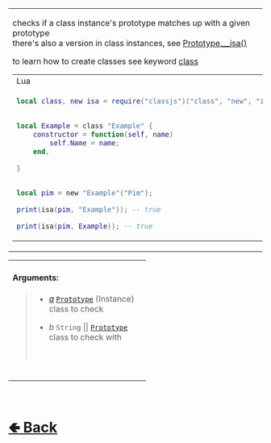 <table>
<tr><td>

checks if a class instance's prototype matches up with a given prototype<br>
there's also a version in class instances, see [Prototype.__isa()](https://github.com/ReRand/LuaClassJS/wiki/Prototype.__isa)


to learn how to create classes see keyword [class](https://github.com/ReRand/LuaClassJS/wiki/class)

<table>

<tr><td> Lua </td></tr>
<tr><td>

```lua
local class, new isa = require("classjs")("class", "new", "isa");


local Example = class "Example" {
    constructor = function(self, name)
        self.Name = name;
    end,

}


local pim = new "Example"("Pim");

print(isa(pim, "Example")); -- true

print(isa(pim, Example)); -- true

```

</td></tr>
</table>

</td><td> 

<b>Type:</b><br>
- `Function`

</td><td> 

<b>Returns:</b><br>
- `Boolean`

</td><td>

<b>Sources:</b><br>
- [classjs / lib / methods / isa](https://github.com/ReRand/LuaClassJS/tree/master/classjs/lib/methods/isa.lua)

</td></tr>

</table>

<table>
<tr>

<td>

#### Arguments:
> - [*a*](https://github.com/ReRand/LuaClassJS/wiki/Prototype) [`Prototype`](https://github.com/ReRand/LuaClassJS/wiki/Prototype) (Instance) <br>
> class to check<br>
>
> - *b* `String` || [`Prototype`](https://github.com/ReRand/LuaClassJS/wiki/Prototype) <br>
> class to check with<br>
> <br>

<br>

</td><td>

</td>

</table>

<br> <h1> [🢀 Back](https://github.com/ReRand/LuaClassJS/wiki) </h1>